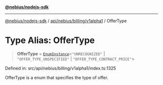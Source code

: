 [**@nebius/nodejs-sdk**](../../../../../README.md)

***

[@nebius/nodejs-sdk](../../../../../README.md) / [api/nebius/billing/v1alpha1](../README.md) / OfferType

# Type Alias: OfferType

> **OfferType** = [`EnumInstance`](../../../../../runtime/protos/enum/type-aliases/EnumInstance.md)\<`"UNRECOGNIZED"` \| `"OFFER_TYPE_UNSPECIFIED"` \| `"OFFER_TYPE_CONTRACT_PRICE"`\>

Defined in: src/api/nebius/billing/v1alpha1/index.ts:1325

OfferType is a enum that specifies the type of offer.
